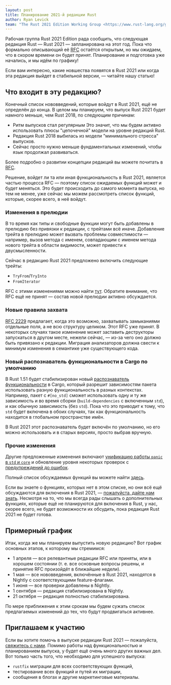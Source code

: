 ```yaml
---
layout: post
title: Планирование 2021-й редакции Rust
author: Ryan Levick
team: "The Rust 2021 Edition Working Group <https://www.rust-lang.org/governance/teams/lang#project-edition-2021>"
---
```


Рабочая группа Rust 2021 Edition рада сообщить, что следующая редакция Rust — Rust 2021 — запланирована на этот год. Пока что формально описывающий её [RFC](https://github.com/rust-lang/rfcs/pull/3085) остаётся открытым, но мы ожидаем, что в скором времени он будет принят. Планирование и подготовка уже начались, и мы идём по графику!

Если вам интересно, какие новшества появятся в Rust 2021 или когда эта редакция выйдет в стабильной версии, — читайте нашу статью!

## Что входит в эту редакцию?

Конечный список нововведений, которые войдут в Rust 2021, ещё не определён до конца. В целом мы планируем, что выпуск Rust 2021 будет намного меньше, чем Rust 2018, по следующим причинам:

- Ритм выпусков стал регулярным Это значит, что мы будем активно использовать плюсы "цепочечной" модели на уровне редакций Rust.
- Редакция Rust 2018 выбилась из модели "минимального стресса" выпусков.
- Сейчас просто нужно меньше фундаментальных изменений, чтобы язык продолжал развиваться.

Более подробно о развитии концепции редакций вы можете почитать в [RFC](https://github.com/rust-lang/rfcs/pull/3085).

Решение, войдет ли та или иная функциональность в Rust 2021, является частью процесса RFC — поэтому список ожидаемых функций может и будет меняться. Это будет происходить до самого момента выпуска, но тем не менее, уже сейчас мы можем рассмотреть список функций, которые, скорее всего, в неё войдут.

### Изменения в прелюдии

В то время как типы и свободные функции могут быть добавлены в прелюдию без привязки к редакции, с трейтами всё иначе. Добавление трейта в прелюдию может вызвать проблемы совместимости — например, вызов метода с именем, совпадающим с именем метода нового трейта в области видимости, может привести к двусмысленности.

Сейчас в редакцию Rust 2021 предложено включить следующие трейты:

- `TryFrom`/`TryInto`
- `FromIterator`

RFC с этими изменениями можно найти [тут](https://github.com/rust-lang/rfcs/pull/3090). Обратите внимание, что RFC ещё не принят — состав новой прелюдии активно обсуждается.

### Новые правила захвата

[RFC 2229](https://github.com/rust-lang/rfcs/pull/2229) предлагает, когда это возможно, захватывать замыканиями отдельные поля, а не всю структуру целиком. Этот RFC уже принят. В некоторых случаях такое изменение может заставить деструкторы запускаться в другом месте, нежели сейчас, — из-за чего оно должно быть привязано к редакции. Миграция анализаторов должна свести к минимум изменения в семантике уже существующего кода.

### Новый распознаватель функциональности в Cargo по умолчанию

В Rust 1.51 будет стабилизирован новый [распознаватель функциональности](https://github.com/rust-lang/cargo/issues/8088) в Cargo, который разрешит зависимостям пакета использовать разную функциональность в разных контекстах. Например, пакет с `#[no_std]` сможет использовать одну и ту же зависимость и во время сборки (`build-dependencies` с включенным `std`), и как обычную зависимость (без `std`). Пока что это приводит к тому, что `std` будет включена в обоих случаях, так как функциональность находится в глобальном пространстве имён.

В Rust 2021 этот распознаватель будет включён по умолчанию, но его можно использовать и в старых версиях, просто выбрав вручную.

### Прочие изменения

Другие предложенные изменения включают [унификацию работы `panic` в `std` и `core`](https://github.com/rust-lang/rust/issues/80162) и обновление уровня некоторых проверок с [предупреждений до ошибок](https://github.com/rust-lang/rust/issues/80165).

Полный список обсуждаемых функций вы можете найти [здесь](https://docs.google.com/spreadsheets/d/1chZ2SL9T444nvU9al1kQ7TJMwC3IVQQV2xIv1HWGQ_k/edit?usp=sharing).

Если вы знаете о функциях, которых нет в этом списке, но они всё ещё обсуждаются для включения в Rust 2021, — [пожалуйста, дайте нам знать](https://rust-lang.zulipchat.com/#narrow/stream/268952-edition-2021). Несмотря на то, что мы всегда рады слышать о дополнительных функциях, которые ещё не планируются для включения в Rust, у нас, скорее всего, не будет возможности их обсудить, пока редакция Rust 2021 не будет готова.

## Примерный график

Итак, когда же мы планируем выпустить новую редакцию? Вот график основных этапов, к которому мы стремимся:

- 1 апреля — все релевантные редакции RFC или приняты, или в хорошем состоянии (т. е. все основные вопросы решены, и принятие RFC произойдёт в ближайшие недели).
- 1 мая — все нововведения, включённые в Rust 2021, находятся в Nightly с соответствующими feature-флагами.
- 1 июня — все проверки добавлены в Nightly.
- 1 сентября — редакция стабилизирована в Nightly.
- 21 октября — редакция полностью стабилизирована.

По мере приближения к этим срокам мы будем сужать список предлагаемых изменений до тех, что будут продвигаться активнее.

## Приглашаем к участию

Если вы хотите помочь в выпуске редакции Rust 2021 — пожалуйста, [свяжитесь с нами](https://rust-lang.zulipchat.com/#narrow/stream/268952-edition-2021). Помимо работы над функциональностью и планированием выпуска, у будет ещё очень много других важных дел. Вот только часть того, что необходимо для успешного выпуска:

- `rustfix` миграции для всех соответствующих функций,
- тестирование всех функций и путей их миграции,
- сообщения в блогах и другие маркетинговые материалы.
